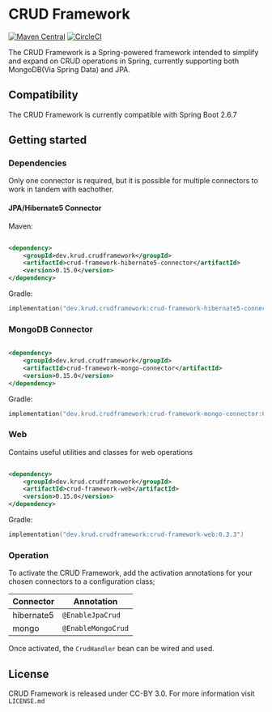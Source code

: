 # CRUD Framework

[![Maven Central](https://maven-badges.herokuapp.com/maven-central/dev.krud.crudframework/crud-framework-core/badge.svg)](https://maven-badges.herokuapp.com/maven-central/dev.krud.crudframework/crud-framework)
[![CircleCI](https://circleci.com/gh/krud-dev/crud-framework.svg?style=shield)](https://circleci.com/gh/krud-dev/crud-framework)


The CRUD Framework is a Spring-powered framework intended to simplify and expand on CRUD operations in Spring, currently
supporting both MongoDB(Via Spring Data) and JPA.


## Compatibility

The CRUD Framework is currently compatible with Spring Boot 2.6.7

## Getting started

### Dependencies

Only one connector is required, but it is possible for multiple connectors to work in tandem with eachother.

#### JPA/Hibernate5 Connector

Maven:

```xml

<dependency>
    <groupId>dev.krud.crudframework</groupId>
    <artifactId>crud-framework-hibernate5-connector</artifactId>
    <version>0.15.0</version>
</dependency>
```

Gradle:

```kotlin
implementation("dev.krud.crudframework:crud-framework-hibernate5-connector:0.9.0")
```

### MongoDB Connector

```xml

<dependency>
    <groupId>dev.krud.crudframework</groupId>
    <artifactId>crud-framework-mongo-connector</artifactId>
    <version>0.15.0</version>
</dependency>
```

Gradle:

```kotlin
implementation("dev.krud.crudframework:crud-framework-mongo-connector:0.9.0")
```


### Web

Contains useful utilities and classes for web operations

```xml

<dependency>
    <groupId>dev.krud.crudframework</groupId>
    <artifactId>crud-framework-web</artifactId>
    <version>0.15.0</version>
</dependency>
```

Gradle:

```kotlin
implementation("dev.krud.crudframework:crud-framework-web:0.3.3")
```

### Operation

To activate the CRUD Framework, add the activation annotations for your chosen connectors to a configuration class;

| Connector   | Annotation
|-------------|------------------|
| hibernate5 | `@EnableJpaCrud`
| mongo      | `@EnableMongoCrud`

Once activated, the `CrudHandler` bean can be wired and used.

## License

CRUD Framework is released under CC-BY 3.0. For more information visit `LICENSE.md`
